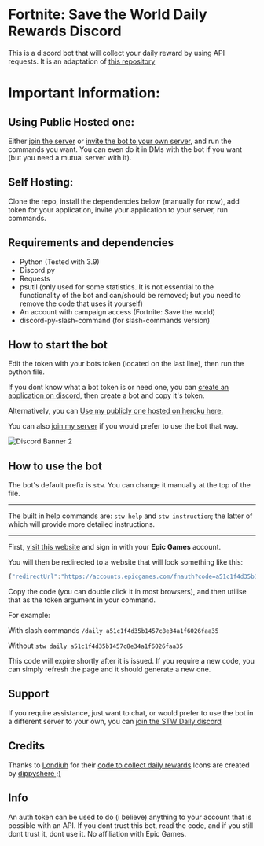 # Fortnite: Save the World Daily Rewards Discord

This is a discord bot that will collect your daily reward by using API requests. It is an adaptation of [this repository](https://github.com/Londiuh/fstwrc)

# Important Information:
## Using Public Hosted one:
Either [join the server](https://discord.gg/Mt7SgUu) or [invite the bot to your own server](https://discord.com/api/oauth2/authorize?client_id=757776996418715651&permissions=2147797056&scope=bot%20applications.commands), and run the commands you want. You can even do it in DMs with the bot if you want (but you need a mutual server with it).

## Self Hosting:
Clone the repo, install the dependencies below (manually for now), add token for your application, invite your application to your server, run commands.

## Requirements and dependencies
* Python (Tested with 3.9)
* Discord.py
* Requests
* psutil (only used for some statistics. It is not essential to the functionality of the bot and can/should be removed; but you need to remove the code that uses it yourself)
* An account with campaign access (Fortnite: Save the world)
* discord-py-slash-command (for slash-commands version)

## How to start the bot
Edit the token with your bots token (located on the last line), then run the python file.

If you dont know what a bot token is or need one, you can [create an application on discord](https://discord.com/developers/applications), then create a bot and copy it's token.

Alternatively, you can [Use my publicly one hosted on heroku here.](https://discord.com/api/oauth2/authorize?client_id=757776996418715651&permissions=2147797056&scope=bot%20applications.commands)

You can also [join my server](https://discord.gg/Mt7SgUu) if you would prefer to use the bot that way.

![Discord Banner 2](https://discordapp.com/api/guilds/757765475823517851/widget.png?style=banner2)

## How to use the bot
The bot's default prefix is ``stw``. You can change it manually at the top of the file.

---
The built in help commands are: ``stw help`` and ``stw instruction``; the latter of which will provide more detailed instructions.

---
First, [visit this website](https://www.epicgames.com/id/logout?redirectUrl=https%3A%2F%2Fwww.epicgames.com%2Fid%2Flogin%3FredirectUrl%3Dhttps%253A%252F%252Fwww.epicgames.com%252Fid%252Fapi%252Fredirect%253FclientId%253Dec684b8c687f479fadea3cb2ad83f5c6%2526responseType%253Dcode) and sign in with your **Epic Games** account.

You will then be redirected to a website that will look something like this:

```js
{"redirectUrl":"https://accounts.epicgames.com/fnauth?code=a51c1f4d35b1457c8e34a1f6026faa35","sid":null}
```

Copy the code (you can double click it in most browsers), and then utilise that as the token argument in your command.

For example:

With slash commands
``/daily a51c1f4d35b1457c8e34a1f6026faa35``

Without
``stw daily a51c1f4d35b1457c8e34a1f6026faa35``

This code will expire shortly after it is issued. If you require a new code, you can simply refresh the page and it should generate a new one.

## Support
If you require assistance, just want to chat, or would prefer to use the bot in a different server to your own, you can [join the STW Daily discord](https://discord.gg/Mt7SgUu)

## Credits
Thanks to [Londiuh](https://github.com/Londiuh) for their [code to collect daily rewards](https://github.com/Londiuh/fstwrc)
Icons are created by [dippyshere ;)](https://github.com/dippyshere)

## Info
An auth token can be used to do (i believe) anything to your account that is possible with an API. If you dont trust this bot, read the code, and if you still dont trust it, dont use it.
No affiliation with Epic Games.
